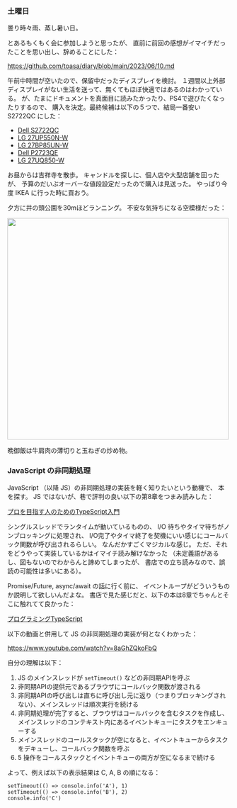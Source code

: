 ### 土曜日

曇り時々雨、蒸し暑い日。

とあるもくもく会に参加しようと思ったが、
直前に前回の感想がイマイチだったことを思い出し、辞めることにした：

https://github.com/toasa/diary/blob/main/2023/06/10.md

午前中時間が空いたので、保留中だったディスプレイを検討。
１週間以上外部ディスプレイがない生活を送って、無くてもほぼ快適ではあるのはわかっている。
が、たまにドキュメントを真面目に読みたかったり、PS4で遊びたくなったりするので、
購入を決定。最終候補は以下の５つで、結局一番安い S2722QC にした：

* [Dell S2722QC](https://www.amazon.co.jp/Dell-S2722QC-3%E5%B9%B4%E9%96%93%E7%84%A1%E8%BC%9D%E7%82%B9%E4%BA%A4%E6%8F%9B%E4%BF%9D%E8%A8%BC-IPS%E9%9D%9E%E5%85%89%E6%B2%A2-FreeSync%E2%84%A2/dp/B09CGY99X5)
* [LG 27UP550N-W](https://www.amazon.co.jp/LG-27UP550N-W-DisplayPort-FreeSync-3%E5%B9%B4%E5%AE%89%E5%BF%83%E3%83%BB%E7%84%A1%E8%BC%9D%E7%82%B9%E4%BF%9D%E8%A8%BC/dp/B0B7QYHRP5)
* [LG 27BP85UN-W](https://www.amazon.co.jp/LG-27BP85UN-W-DisplayHDR400-Type-C%E3%80%81DisplayPort%E3%80%81HDMI%C3%972-%E9%AB%98%E3%81%95%E8%AA%BF%E6%95%B4%EF%BD%A4%E3%83%81%E3%83%AB%E3%83%88%E3%80%81%E3%83%94%E3%83%9C%E3%83%83%E3%83%88/dp/B0BL6M2H7H/ref=sr_1_3)
* [Dell P2723QE](https://www.dell.com/ja-jp/shop/dell-%E3%83%97%E3%83%AD%E3%83%95%E3%82%A7%E3%83%83%E3%82%B7%E3%83%A7%E3%83%8A%E3%83%AB%E3%82%B7%E3%83%AA%E3%83%BC%E3%82%BA-p2723qe-27%E3%82%A4%E3%83%B3%E3%83%814k-usb-c-hub-%E3%83%A2%E3%83%8B%E3%82%BF/apd/210-bdud/%E3%83%A2%E3%83%8B%E3%82%BF%E3%83%BC-%E3%83%A2%E3%83%8B%E3%82%BF%E3%83%BC%E3%82%A2%E3%82%AF%E3%82%BB%E3%82%B5%E3%83%AA%E3%83%BC)
* [LG 27UQ850-W](https://www.amazon.co.jp/LG-27UQ850-W-DisplayHDR400-USB-Type-C-DisplayPort/dp/B0BDY3NQS7)

お昼からは吉祥寺を散歩。
キャンドルを探しに、個人店や大型店舗を回ったが、
予算のだいぶオーバーな値段設定だったので購入は見送った。
やっぱり今度 IKEA に行った時に買おう。

夕方に井の頭公園を30mほどランニング。
不安な気持ちになる空模様だった：

<img src="https://i.imgur.com/bjKdIMF.jpg" width="500">

晩御飯は牛肩肉の薄切りと玉ねぎの炒め物。

### JavaScript の非同期処理

JavaScript （以降 JS）の非同期処理の実装を軽く知りたいという動機で、
本を探す。
JS ではないが、巷で評判の良い以下の第8章をつまみ読みした：

[プロを目指す人のためのTypeScript入門](https://www.amazon.co.jp/%E3%83%97%E3%83%AD%E3%82%92%E7%9B%AE%E6%8C%87%E3%81%99%E4%BA%BA%E3%81%AE%E3%81%9F%E3%82%81%E3%81%AETypeScript%E5%85%A5%E9%96%80-%E5%AE%89%E5%85%A8%E3%81%AA%E3%82%B3%E3%83%BC%E3%83%89%E3%81%AE%E6%9B%B8%E3%81%8D%E6%96%B9%E3%81%8B%E3%82%89%E9%AB%98%E5%BA%A6%E3%81%AA%E5%9E%8B%E3%81%AE%E4%BD%BF%E3%81%84%E6%96%B9%E3%81%BE%E3%81%A7-Software-Design-plus/dp/4297127474)

シングルスレッドでランタイムが動いているものの、
I/O 待ちやタイマ待ちがノンブロッキングに処理され、
I/O完了やタイマ終了を契機にいい感じにコールバック関数が呼び出されるらしい。
なんだかすごくマジカルな感じ。
ただ、それをどうやって実装しているかはイマイチ読み解けなかった
（未定義語があるし、図もないのでわからんと諦めてしまったが、
書店での立ち読みなので、誤読の可能性は多いにある）。

Promise/Future, async/await の話に行く前に、
イベントループがどういうものか説明して欲しいんだよな。
書店で見た感じだと、以下の本は8章でちゃんとそこに触れてて良かった：

[プログラミングTypeScript](https://www.amazon.co.jp/%E3%83%97%E3%83%AD%E3%82%B0%E3%83%A9%E3%83%9F%E3%83%B3%E3%82%B0TypeScript-%E2%80%95%E3%82%B9%E3%82%B1%E3%83%BC%E3%83%AB%E3%81%99%E3%82%8BJavaScript%E3%82%A2%E3%83%97%E3%83%AA%E3%82%B1%E3%83%BC%E3%82%B7%E3%83%A7%E3%83%B3%E9%96%8B%E7%99%BA-Boris-Cherny/dp/4873119049)

以下の動画と併用して JS の非同期処理の実装が何となくわかった：

https://www.youtube.com/watch?v=8aGhZQkoFbQ

自分の理解は以下：

1. JS のメインスレッドが `setTimeout()` などの非同期APIを呼ぶ
2. 非同期APIの提供元であるブラウザにコールバック関数が渡される
3. 非同期APIの呼び出しは直ちに呼び出し元に返り（つまりブロッキングされない）、メインスレッドは順次実行を続ける
4. 非同期処理が完了すると、ブラウザはコールバックを含むタスクを作成し、メインスレッドのコンテキスト内にあるイベントキューにタスクをエンキューする
5. メインスレッドのコールスタックが空になると、イベントキューからタスクをデキューし、コールバック関数を呼ぶ
6. 5 操作をコールスタックとイベントキューの両方が空になるまで続ける

よって、例えば以下の表示結果は C, A, B の順になる：

```
setTimeout(() => console.info('A'), 1)
setTimeout(() => console.info('B'), 2)
console.info('C')
```